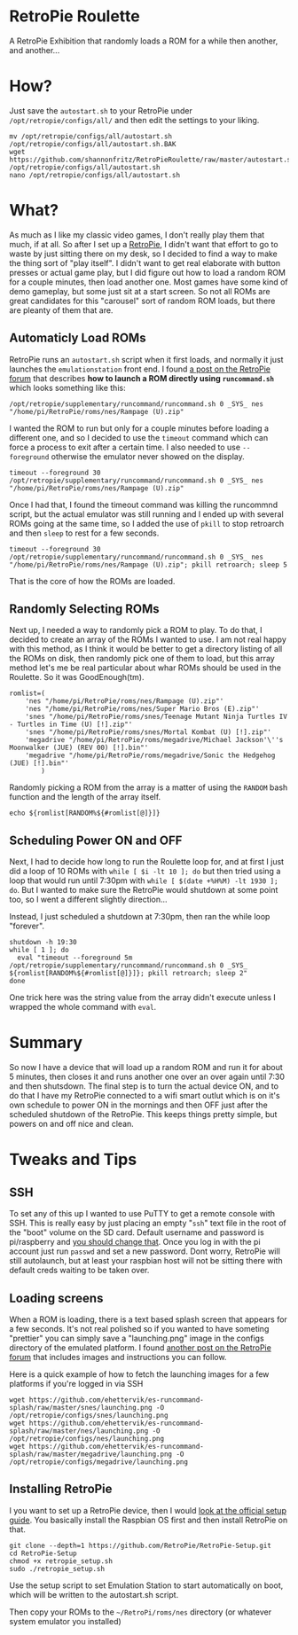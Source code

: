 # RetroPie Roulette
A RetroPie Exhibition that randomly loads a ROM for a while then another, and another...

# How?
Just save the `autostart.sh` to your RetroPie under `/opt/retropie/configs/all/` and then edit the settings to your liking.

    mv /opt/retropie/configs/all/autostart.sh /opt/retropie/configs/all/autostart.sh.BAK
    wget https://github.com/shannonfritz/RetroPieRoulette/raw/master/autostart.sh /opt/retropie/configs/all/autostart.sh
    nano /opt/retropie/configs/all/autostart.sh

# What?
As much as I like my classic video games, I don't really play them that much, if at all.  So after I set up a [RetroPie](https://retropie.org.uk/), I didn't want that effort to go to waste by just sitting there on my desk, so I decided to find a way to make the thing sort of "play itself".  I didn't want to get real elaborate with button presses or actual game play, but I did figure out how to load a random ROM for a couple minutes, then load another one.  Most games have some kind of demo gameplay, but some just sit at a start screen.  So not all ROMs are great candidates for this "carousel" sort of random ROM loads, but there are pleanty of them that are.

## Automaticly Load ROMs
RetroPie runs an `autostart.sh` script when it first loads, and normally it just launches the `emulationstation` front end.  I found [a post on the RetroPie forum](https://retropie.org.uk/forum/topic/5287/autostart-nes-rom-at-startup/4) that describes **how to launch a ROM directly using `runcommand.sh`** which looks something like this:

    /opt/retropie/supplementary/runcommand/runcommand.sh 0 _SYS_ nes "/home/pi/RetroPie/roms/nes/Rampage (U).zip"

I wanted the ROM to run but only for a couple minutes before loading a different one, and so I decided to use the `timeout` command which can force a process to exit after a certain time.  I also needed to use `--foreground` otherwise the emulator never showed on the display.

    timeout --foreground 30 /opt/retropie/supplementary/runcommand/runcommand.sh 0 _SYS_ nes "/home/pi/RetroPie/roms/nes/Rampage (U).zip"

Once I had that, I found the timeout command was killing the runcommnd script, but the actual emulator was still running and I ended up with several ROMs going at the same time, so I added the use of `pkill` to stop retroarch and then `sleep` to rest for a few seconds.

    timeout --foreground 30 /opt/retropie/supplementary/runcommand/runcommand.sh 0 _SYS_ nes "/home/pi/RetroPie/roms/nes/Rampage (U).zip"; pkill retroarch; sleep 5

That is the core of how the ROMs are loaded.

## Randomly Selecting ROMs
Next up, I needed a way to randomly pick a ROM to play.  To do that, I decided to create an array of the ROMs I wanted to use.  I am not real happy with this method, as I think it would be better to get a directory listing of all the ROMs on disk, then randomly pick one of them to load, but this array method let's me be real particular about whar ROMs should be used in the Roulette.  So it was GoodEnough(tm).

    romlist=(
        'nes "/home/pi/RetroPie/roms/nes/Rampage (U).zip"'
        'nes "/home/pi/RetroPie/roms/nes/Super Mario Bros (E).zip"'
        'snes "/home/pi/RetroPie/roms/snes/Teenage Mutant Ninja Turtles IV - Turtles in Time (U) [!].zip"'
        'snes "/home/pi/RetroPie/roms/snes/Mortal Kombat (U) [!].zip"'
        'megadrive "/home/pi/RetroPie/roms/megadrive/Michael Jackson'\''s Moonwalker (JUE) (REV 00) [!].bin"'
        'megadrive "/home/pi/RetroPie/roms/megadrive/Sonic the Hedgehog (JUE) [!].bin"'
            )

Randomly picking a ROM from the array is a matter of using the `RANDOM` bash function and the length of the array itself.

    echo ${romlist[RANDOM%${#romlist[@]}]}

## Scheduling Power ON and OFF
Next, I had to decide how long to run the Roulette loop for, and at first I just did a loop of 10 ROMs with `while [ $i -lt 10 ]; do` but then tried using a loop that would run until 7:30pm with `while [ $(date +%H%M) -lt 1930 ]; do`.  But I wanted to make sure the RetroPie would shutdown at some point too, so I went a different slightly direction...

Instead, I just scheduled a shutdown at 7:30pm, then ran the while loop "forever".

    shutdown -h 19:30
    while [ 1 ]; do    
      eval "timeout --foreground 5m /opt/retropie/supplementary/runcommand/runcommand.sh 0 _SYS_ ${romlist[RANDOM%${#romlist[@]}]}; pkill retroarch; sleep 2"
    done

One trick here was the string value from the array didn't execute unless I wrapped the whole command with `eval`.

# Summary
So now I have a device that will load up a random ROM and run it for about 5 minutes, then closes it and runs another one over an over again until 7:30 and then shutsdown.  The final step is to turn the actual device ON, and to do that I have my RetroPie connected to a wifi smart outlut which is on it's own schedule to power ON in the mornings and then OFF just after the scheduled shutdown of the RetroPie.  This keeps things pretty simple, but powers on and off nice and clean.


# Tweaks and Tips

## SSH
To set any of this up I wanted to use PuTTY to get a remote console with SSH.  This is really easy by just placing an empty "`ssh`" text file in the root of the "boot" volume on the SD card.  Default username and password is pi/raspberry and [you should change that](https://www.raspberrypi.org/blog/a-security-update-for-raspbian-pixel/).  Once you log in with the pi account just run `passwd` and set a new password.  Dont worry, RetroPie will still autolaunch, but at least your raspbian host will not be sitting there with default creds waiting to be taken over.

## Loading screens
When a ROM is loading, there is a text based splash screen that appears for a few seconds.  It's not real polished so if you wanted to have someting "prettier" you can simply save a "launching.png" image in the configs directory of the emulated platform.  I found [another post on the RetroPie forum](https://retropie.org.uk/forum/topic/4611/runcommand-system-splashscreens) that includes images and instructions you can follow.

Here is a quick example of how to fetch the launching images for a few platforms if you're logged in via SSH
    
    wget https://github.com/ehettervik/es-runcommand-splash/raw/master/snes/launching.png -O /opt/retropie/configs/snes/launching.png
    wget https://github.com/ehettervik/es-runcommand-splash/raw/master/nes/launching.png -O /opt/retropie/configs/nes/launching.png
    wget https://github.com/ehettervik/es-runcommand-splash/raw/master/megadrive/launching.png -O /opt/retropie/configs/megadrive/launching.png

## Installing RetroPie
I you want to set up a RetroPie device, then I would [look at the official setup guide](https://retropie.org.uk/docs/Manual-Installation/).  You basically install the Raspbian OS first and then install RetroPie on that.

    git clone --depth=1 https://github.com/RetroPie/RetroPie-Setup.git
    cd RetroPie-Setup
    chmod +x retropie_setup.sh
    sudo ./retropie_setup.sh

Use the setup script to set Emulation Station to start automatically on boot, which will be written to the autostart.sh script.

Then copy your ROMs to the `~/RetroPi/roms/nes` directory (or whatever system emulator you installed)
